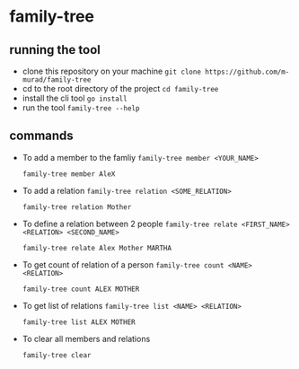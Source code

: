# family-tree

## running the tool
 - clone this repository on your machine `git clone https://github.com/m-murad/family-tree`
 - cd to the root directory of the project `cd family-tree`
 - install the cli tool `go install`
 - run the tool `family-tree --help`
 
## commands
 - To add a member to the famliy
     `family-tree member <YOUR_NAME>`
     
       family-tree member AleX

 - To add a relation
      `family-tree relation <SOME_RELATION>`
      
       family-tree relation Mother

 - To define a relation between 2 people
      `family-tree relate <FIRST_NAME> <RELATION> <SECOND_NAME>`
      
       family-tree relate Alex Mother MARTHA

 - To get count of relation of a person
      `family-tree count <NAME> <RELATION>`
      
       family-tree count ALEX MOTHER

 - To get list of relations
      `family-tree list <NAME> <RELATION>`
      
       family-tree list ALEX MOTHER
       
 - To clear all members and relations
      
       family-tree clear
